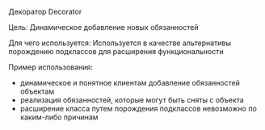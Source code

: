 Декоратор Decorator

Цель: Динамическое добавление новых обязанностей

Для чего используется: Используется в качестве альтернативы порождению подклассов
для расширения функциональности

Пример использования:
- динамическое и понятное клиентам добавление обязанностей объектам
- реализация обязанностей, которые могут быть сняты с объекта
- расширение класса путем порождения подклассов невозможно по каким-либо причинам